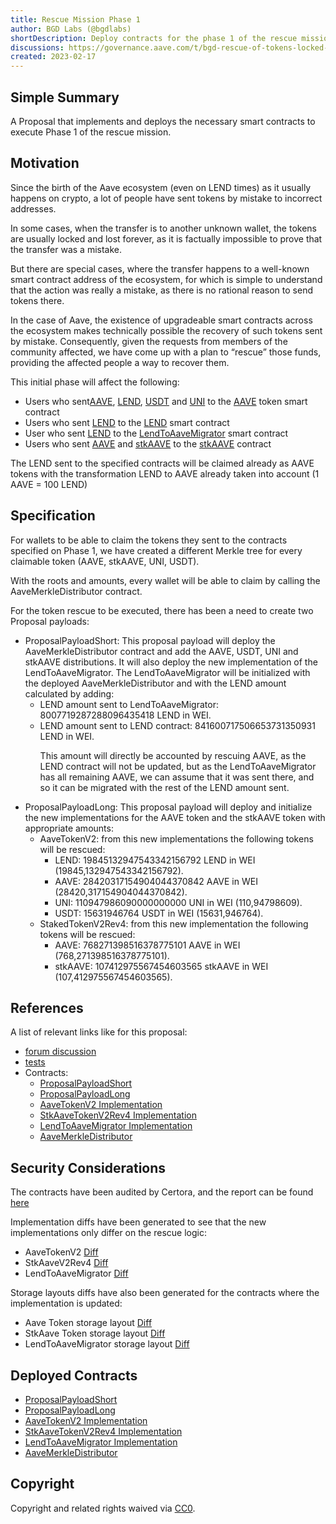 ```yaml
---
title: Rescue Mission Phase 1
author: BGD Labs (@bgdlabs)
shortDescription: Deploy contracts for the phase 1 of the rescue mission
discussions: https://governance.aave.com/t/bgd-rescue-of-tokens-locked-on-aave-overview-and-phase-1/8150/1
created: 2023-02-17
---
```



## Simple Summary
A Proposal that implements and deploys the necessary smart contracts to execute Phase 1 of the rescue mission.

## Motivation
Since the birth of the Aave ecosystem (even on LEND times) as it usually happens on crypto, a lot of people have sent tokens by mistake to incorrect addresses.

In some cases, when the transfer is to another unknown wallet, the tokens are usually locked and lost forever, as it is factually impossible to prove that the transfer was a mistake.

But there are special cases, where the transfer happens to a well-known smart contract address of the ecosystem, for which is simple to understand that the action was really a mistake, as there is no rational reason to send tokens there.

In the case of Aave, the existence of upgradeable smart contracts across the ecosystem makes technically possible the recovery of such tokens sent by mistake. Consequently, given the requests from members of the community affected, we have come up with a plan to “rescue” those funds, providing the affected people a way to recover them.

This initial phase will affect the following:

- Users who sent[AAVE](https://etherscan.io/token/0x7fc66500c84a76ad7e9c93437bfc5ac33e2ddae9), [LEND](https://etherscan.io/token/0x80fB784B7eD66730e8b1DBd9820aFD29931aab03), [USDT](https://etherscan.io/token/0xdac17f958d2ee523a2206206994597c13d831ec7) and [UNI](https://etherscan.io/token/0x1f9840a85d5af5bf1d1762f925bdaddc4201f984) to the [AAVE](https://etherscan.io/token/0x7fc66500c84a76ad7e9c93437bfc5ac33e2ddae9) token smart contract
- Users who sent [LEND](https://etherscan.io/token/0x80fB784B7eD66730e8b1DBd9820aFD29931aab03) to the [LEND](https://etherscan.io/token/0x80fB784B7eD66730e8b1DBd9820aFD29931aab03) smart contract
- User who sent [LEND](https://etherscan.io/token/0x80fB784B7eD66730e8b1DBd9820aFD29931aab03) to the [LendToAaveMigrator](https://etherscan.io/address/0x317625234562B1526Ea2FaC4030Ea499C5291de4) smart contract
- Users who sent [AAVE](https://etherscan.io/token/0x7fc66500c84a76ad7e9c93437bfc5ac33e2ddae9) and [stkAAVE](https://etherscan.io/token/0x4da27a545c0c5b758a6ba100e3a049001de870f5) to the [stkAAVE](https://etherscan.io/token/0x4da27a545c0c5b758a6ba100e3a049001de870f5) contract

The LEND sent to the specified contracts will be claimed already as AAVE tokens with the transformation LEND to AAVE already taken into account (1 AAVE = 100 LEND)

## Specification

For wallets to be able to claim the tokens they sent to the contracts specified on Phase 1, we have created a different Merkle tree for every claimable token (AAVE, stkAAVE, UNI, USDT).

With the roots and amounts, every wallet will be able to claim by calling the AaveMerkleDistributor contract.

For the token rescue to be executed, there has been a need to create two Proposal payloads:

- ProposalPayloadShort: This proposal payload will deploy the AaveMerkleDistributor contract and add the AAVE, USDT, UNI and stkAAVE distributions. It will also deploy the new implementation of the LendToAaveMigrator. The LendToAaveMigrator will be initialized with the deployed AaveMerkleDistributor and with the LEND amount calculated by adding:
    - LEND amount sent to LendToAaveMigrator: 8007719287288096435418 LEND in WEI.
    - LEND amount sent to LEND contract: 841600717506653731350931 LEND in WEI.<p>
  This amount will directly be accounted by rescuing AAVE, as the LEND contract will not be updated, but as the LendToAaveMigrator has all remaining AAVE, we can assume that it was sent there, and so it can be migrated with the rest of the LEND amount sent.
- ProposalPayloadLong: This proposal payload will deploy and initialize the new implementations for the AAVE token and the stkAAVE token with appropriate amounts:
    - AaveTokenV2: from this new implementations the following tokens will be rescued:
        - LEND: 19845132947543342156792 LEND in WEI (19845,132947543342156792).
        - AAVE: 28420317154904044370842 AAVE in WEI (28420,317154904044370842).
        - UNI: 110947986090000000000 UNI in WEI (110,94798609).
        - USDT: 15631946764 USDT in WEI (15631,946764).
    - StakedTokenV2Rev4: from this new implementation the following tokens will be rescued:
        - AAVE: 768271398516378775101 AAVE in WEI (768,271398516378775101).
        - stkAAVE: 107412975567454603565 stkAAVE in WEI (107,412975567454603565).

## References

A list of relevant links like for this proposal:

- [forum discussion](https://governance.aave.com/t/bgd-rescue-of-tokens-locked-on-aave-overview-and-phase-1/8150/1)
- [tests](https://github.com/bgd-labs/rescue-mission-phase-1/tree/master/test) 
- Contracts:
  - [ProposalPayloadShort](https://github.com/bgd-labs/rescue-mission-phase-1/blob/master/src/contracts/ProposalPayloadShort.sol)
  - [ProposalPayloadLong](https://github.com/bgd-labs/rescue-mission-phase-1/blob/master/src/contracts/ProposalPayloadLong.sol)
  - [AaveTokenV2 Implementation](https://github.com/bgd-labs/rescue-mission-phase-1/blob/master/src/contracts/AaveTokenV2.sol)
  - [StkAaveTokenV2Rev4 Implementation](https://github.com/bgd-labs/rescue-mission-phase-1/blob/master/src/contracts/StakedTokenV2Rev4.sol)
  - [LendToAaveMigrator Implementation](https://github.com/bgd-labs/rescue-mission-phase-1/blob/master/src/contracts/LendToAaveMigrator.sol)
  - [AaveMerkleDistributor](https://github.com/bgd-labs/rescue-mission-phase-1/blob/master/src/contracts/AaveMerkleDistributor.sol)

## Security Considerations

The contracts have been audited by Certora, and the report can be found [here](https://github.com/bgd-labs/rescue-mission-phase-1/tree/master/certora)

Implementation diffs have been generated to see that the new implementations only differ on the rescue logic:

- AaveTokenV2 [Diff](https://github.com/bgd-labs/rescue-mission-phase-1/blob/master/diffs/AaveTokenV2-diff.md)
- StkAaveV2Rev4 [Diff](https://github.com/bgd-labs/rescue-mission-phase-1/blob/master/diffs/StakedTokenV2Rev4-diff.md)
- LendToAaveMigrator [Diff](https://github.com/bgd-labs/rescue-mission-phase-1/blob/master/diffs/LendToAaveMigrator-diff.md)

Storage layouts diffs have also been generated for the contracts where the implementation is updated:

- Aave Token storage layout [Diff](https://github.com/bgd-labs/rescue-mission-phase-1/blob/master/diffs/AaveTokenV2_layout_diff.md)
- StkAave Token storage layout [Diff](https://github.com/bgd-labs/rescue-mission-phase-1/blob/master/diffs/StakedTokenV2Rev3_layout_diff.md)
- LendToAaveMigrator storage layout [Diff](https://github.com/bgd-labs/rescue-mission-phase-1/blob/master/diffs/rescue_LendToAaveMigrator_layout_diff.md)

## Deployed Contracts
- [ProposalPayloadShort](https://etherscan.io/address/0x4A4c73d563395ad827511F70097d4Ef82E653805)
- [ProposalPayloadLong](https://etherscan.io/address/0x889c0cc3283DB588A34E89Ad1E8F25B0fc827b4b)
- [AaveTokenV2 Implementation](https://etherscan.io/address/0x96F68837877fd0414B55050c9e794AECdBcfCA59)
- [StkAaveTokenV2Rev4 Implementation](https://etherscan.io/address/0xE2E8Badc5d50f8a6188577B89f50701cDE2D4e19)
- [LendToAaveMigrator Implementation](https://etherscan.io/address/0x7b62461a3570c6AC8a9f8330421576e417B71EE7)
- [AaveMerkleDistributor](https://etherscan.io/address/0xa88c6D90eAe942291325f9ae3c66f3563B93FE10)

## Copyright

Copyright and related rights waived via [CC0](https://creativecommons.org/publicdomain/zero/1.0/).